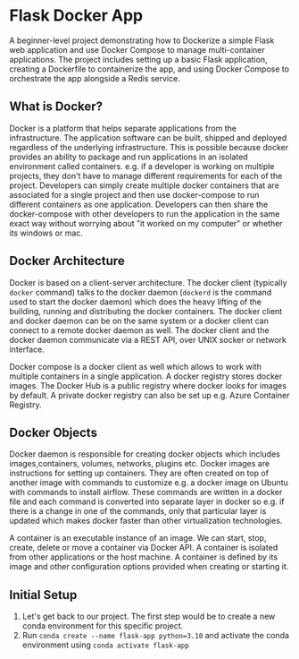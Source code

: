 # Flask Docker App

A beginner-level project demonstrating how to Dockerize a simple Flask web application and use Docker Compose 
to manage multi-container applications. The project includes setting up a basic Flask application, creating a Dockerfile
to containerize the app, and using Docker Compose to orchestrate the app alongside a Redis service.

## What is Docker?
Docker is a platform that helps separate applications from the infrastructure. The application 
software can be built, shipped and deployed regardless of the underlying infrastructure. This is 
possible because docker provides an ability to package and run applications in an 
isolated environment called containers. e.g. if a developer is working on multiple projects, they
don't have to manage different requirements for each of the project. Developers can simply create 
multiple docker containers that are associated for a single project and 
then use docker-compose to run different containers as one application. Developers can then share the 
docker-compose with other developers to run the application in the same exact way without worrying 
about "it worked on my computer" or whether its windows or mac. 

## Docker Architecture 
Docker is based on a client-server architecture. The docker client (typically `docker` command) talks 
to the docker daemon (`dockerd` is the command used to start the docker daemon)
which does the heavy lifting of the building, running and distributing the docker containers. 
The docker client and docker daemon can be on the same system or a docker client can 
connect to a remote docker daemon as well. The docker client and the docker daemon communicate via 
a REST API, over UNIX socker or network interface.

Docker compose is a docker client as well which allows to work with multiple containers in a single application. 
A docker registry stores docker images. The Docker Hub is a public registry where docker looks for images by default.
A private docker registry can also be set up e.g. Azure Container Registry. 

## Docker Objects
Docker daemon is responsible for creating docker objects which includes images,containers, volumes, networks, plugins
etc. Docker images are instructions for setting up containers. They are often created on top of another image 
with commands to customize e.g. a docker image on Ubuntu with commands to install airflow. 
These commands are written in a docker file and each command is converted into separate layer in docker so e.g. 
if there is a change in one of the commands, only that particular layer is updated which makes docker faster than other
virtualization technologies. 

A container is an executable instance of an image. We can start, stop, create, delete or move a container via Docker API. 
A container is isolated from other applications or the host machine. A container is defined by its image and other 
configuration options provided when creating or starting it. 

## Initial Setup
1. Let's get back to our project. The first step would be to create a new conda environment for this specific project. 
2. Run `conda create --name flask-app python=3.10` and activate the conda environment using `conda activate flask-app`



